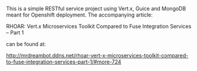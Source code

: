 This is a simple RESTful service project using Vert.x, Guice and MongoDB meant for Openshift deployment.
The accompanying article:

   RHOAR: Vert.x Microservices Toolkit Compared to Fuse Integration Services – Part 1

can be found at:

http://mrdreambot.ddns.net/rhoar-vert-x-microservices-toolkit-compared-to-fuse-integration-services-part-1/#more-724
